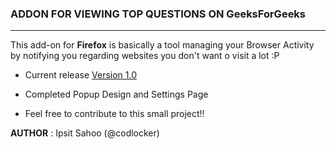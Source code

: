 ### ADDON FOR VIEWING TOP QUESTIONS ON GeeksForGeeks ###
--------------------------------------------------------
This add-on for **Firefox** is basically a tool managing your Browser Activity by notifying you regarding 
websites you don't want o visit a lot :P  
- Current release [Version 1.0]()

- Completed Popup Design and Settings Page

- Feel free to contribute to this small project!!

**AUTHOR** : Ipsit Sahoo (@codlocker)